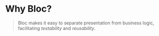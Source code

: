 # Why Bloc?

> Bloc makes it easy to separate presentation from business logic, facilitating _testability_ and _reusability_.
